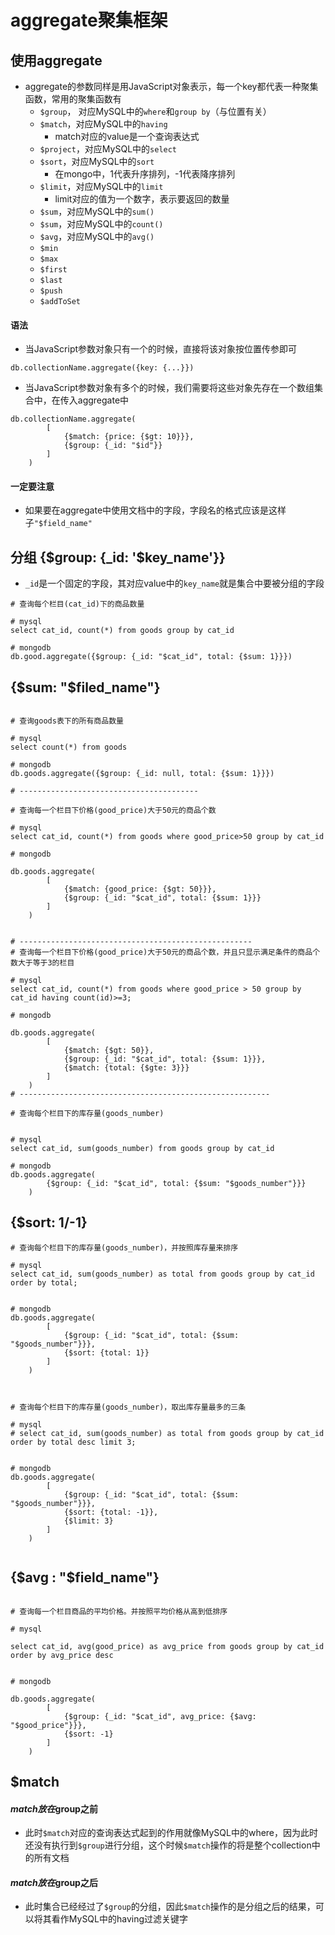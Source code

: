 # aggregate聚集框架

## 使用aggregate

- aggregate的参数同样是用JavaScript对象表示，每一个key都代表一种聚集函数，常用的聚集函数有
	- `$group`， 对应MySQL中的`where`和`group by`（与位置有关）
	- `$match`，对应MySQL中的`having`
		- match对应的value是一个查询表达式
	- `$project`，对应MySQL中的`select`
	- `$sort`，对应MySQL中的`sort`
		- 在mongo中，1代表升序排列，-1代表降序排列
	- `$limit`，对应MySQL中的`limit`
		- limit对应的值为一个数字，表示要返回的数量
	- `$sum`，对应MySQL中的`sum()`
	- `$sum`，对应MySQL中的`count()`
	- `$avg`，对应MySQL中的`avg()`
	- `$min`
	- `$max`
	- `$first`
	- `$last`
	- `$push`
	- `$addToSet`

#### 语法

- 当JavaScript参数对象只有一个的时候，直接将该对象按位置传参即可 

```
db.collectionName.aggregate({key: {...}})
```


- 当JavaScript参数对象有多个的时候，我们需要将这些对象先存在一个数组集合中，在传入aggregate中

```
db.collectionName.aggregate(
		[
			{$match: {price: {$gt: 10}}},
			{$group: {_id: "$id"}}
		]
	)
```

#### 一定要注意
- 如果要在aggregate中使用文档中的字段，字段名的格式应该是这样子`"$field_name"`

## 分组 {$group: {_id: '$key_name'}}
- `_id`是一个固定的字段，其对应value中的`key_name`就是集合中要被分组的字段 

```
# 查询每个栏目(cat_id)下的商品数量

# mysql
select cat_id, count(*) from goods group by cat_id

# mongodb
db.good.aggregate({$group: {_id: "$cat_id", total: {$sum: 1}}})

```

## {$sum: "$filed_name"}

```

# 查询goods表下的所有商品数量

# mysql
select count(*) from goods

# mongodb
db.goods.aggregate({$group: {_id: null, total: {$sum: 1}}})

# ----------------------------------------

# 查询每一个栏目下价格(good_price)大于50元的商品个数

# mysql
select cat_id, count(*) from goods where good_price>50 group by cat_id 

# mongodb

db.goods.aggregate(
		[
			{$match: {good_price: {$gt: 50}}},
			{$group: {_id: "$cat_id", total: {$sum: 1}}}
		]
	)


# ----------------------------------------------------
# 查询每一个栏目下价格(good_price)大于50元的商品个数，并且只显示满足条件的商品个数大于等于3的栏目

# mysql
select cat_id, count(*) from goods where good_price > 50 group by cat_id having count(id)>=3;

# mongodb

db.goods.aggregate(
		[
			{$match: {$gt: 50}},
			{$group: {_id: "$cat_id", total: {$sum: 1}}},
			{$match: {total: {$gte: 3}}}
		]
	)
# --------------------------------------------------------

# 查询每个栏目下的库存量(goods_number)


# mysql
select cat_id, sum(goods_number) from goods group by cat_id

# mongodb
db.goods.aggregate(
		{$group: {_id: "$cat_id", total: {$sum: "$goods_number"}}}
	)

```

## {$sort: 1/-1}


```
# 查询每个栏目下的库存量(goods_number)，并按照库存量来排序

# mysql
select cat_id, sum(goods_number) as total from goods group by cat_id order by total;


# mongodb
db.goods.aggregate(
		[
			{$group: {_id: "$cat_id", total: {$sum: "$goods_number"}}},
			{$sort: {total: 1}}
		]
	)



# 查询每个栏目下的库存量(goods_number)，取出库存量最多的三条

# mysql
# select cat_id, sum(goods_number) as total from goods group by cat_id order by total desc limit 3;


# mongodb
db.goods.aggregate(
		[
			{$group: {_id: "$cat_id", total: {$sum: "$goods_number"}}},
			{$sort: {total: -1}},
			{$limit: 3}
		]
	)


```

## {$avg : "$field_name"}

```

# 查询每一个栏目商品的平均价格。并按照平均价格从高到低排序

# mysql

select cat_id, avg(good_price) as avg_price from goods group by cat_id order by avg_price desc


# mongodb

db.goods.aggregate(
		[
			{$group: {_id: "$cat_id", avg_price: {$avg: "$good_price"}}},
			{$sort: -1}	
		]
	)

```


## $match
#### $match放在$group之前
- 此时`$match`对应的查询表达式起到的作用就像MySQL中的where，因为此时还没有执行到`$group`进行分组，这个时候`$match`操作的将是整个collection中的所有文档



#### $match放在$group之后
- 此时集合已经经过了`$group`的分组，因此`$match`操作的是分组之后的结果，可以将其看作MySQL中的having过滤关键字